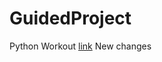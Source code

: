 # GuidedProject
 Python Workout
[link](https://github.com/KaiYueWong/GuidedProject/blob/master/Project%20Data%20Analysis%20for%20Android%20and%20iOS%20mobile%20apps.ipynb)
New changes
